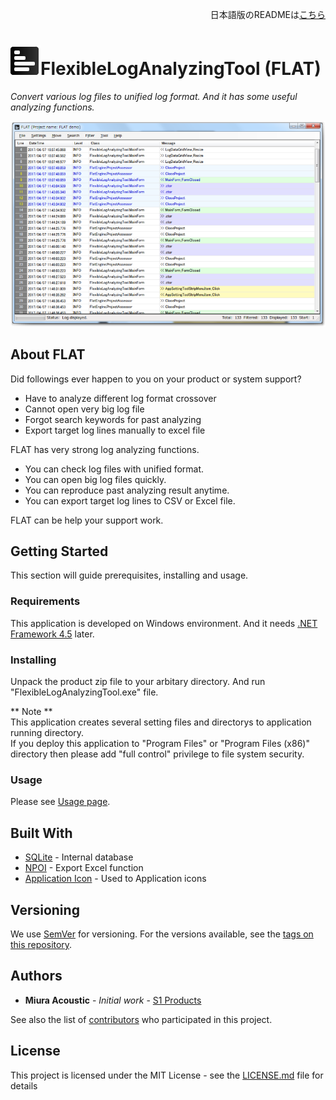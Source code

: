 <p align="right">日本語版のREADMEは<a href="README.ja.md">こちら</a></p>

# <img src ="./images/AppLogo.png" />FlexibleLogAnalyzingTool (FLAT)

*Convert various log files to unified log format. And it has some useful analyzing functions.*

<p align="center"><img src ="./images/FLAT.png" /></p>

## About FLAT

Did followings ever happen to you on your product or system support?
* Have to analyze different log format crossover
* Cannot open very big log file
* Forgot search keywords for past analyzing
* Export target log lines manually to excel file

FLAT has very strong log analyzing functions.  
* You can check log files with unified format.  
* You can open big log files quickly.  
* You can reproduce past analyzing result anytime.  
* You can export target log lines to CSV or Excel file.

FLAT can be help your support work.

## Getting Started

This section will guide prerequisites, installing and usage.

### Requirements

This application is developed on Windows environment. And it needs [.NET Framework 4.5](https://www.microsoft.com/download/details.aspx?id=30653) later.

### Installing

Unpack the product zip file to your arbitary directory. And run "FlexibleLogAnalyzingTool.exe" file.

** Note **  
This application creates several setting files and directorys to application running directory.  
If you deploy this application to "Program Files" or "Program Files (x86)" directory then please add "full control" privilege to file system security.

### Usage

Please see [Usage page](../../wiki/Usage).

## Built With

* [SQLite](https://www.sqlite.org/) - Internal database
* [NPOI](https://npoi.codeplex.com/) - Export Excel function
* [Application Icon](http://gentleface.com/free_icon_set.html) - Used to Application icons

## Versioning

We use [SemVer](http://semver.org/) for versioning. For the versions available, see the [tags on this repository](https://github.com/your/project/tags). 

## Authors

* **Miura Acoustic** - *Initial work* - [S1 Products](https://github.com/PurpleBooth)

See also the list of [contributors](https://github.com/your/project/contributors) who participated in this project.

## License

This project is licensed under the MIT License - see the [LICENSE.md](LICENSE.md) file for details
